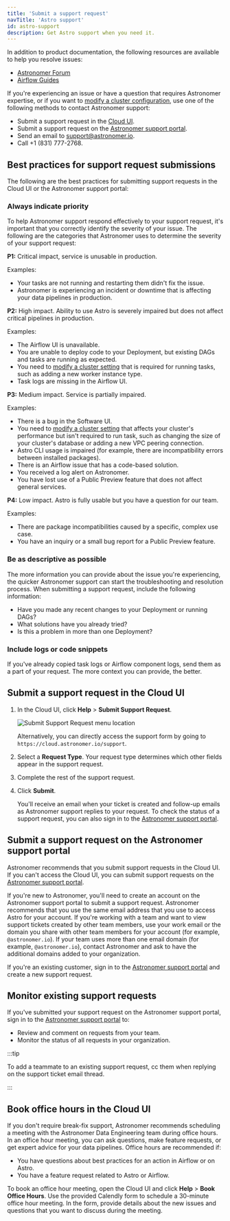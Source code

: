 ```yaml
---
title: 'Submit a support request'
navTitle: 'Astro support'
id: astro-support
description: Get Astro support when you need it.
---
```


In addition to product documentation, the following resources are available to help you resolve issues:

- [Astronomer Forum](https://forum.astronomer.io)
- [Airflow Guides](https://docs.astronomer.io/learn/)

If you're experiencing an issue or have a question that requires Astronomer expertise, or if you want to [modify a cluster configuration](modify-cluster.md), use one of the following methods to contact Astronomer support:

- Submit a support request in the [Cloud UI](https://cloud.astronomer.io/support).
- Submit a support request on the [Astronomer support portal](https://support.astronomer.io/hc/en-us).
- Send an email to [support@astronomer.io](mailto:support@astronomer.io).
- Call +1 (831) 777-2768.

## Best practices for support request submissions

The following are the best practices for submitting support requests in the Cloud UI or the Astronomer support portal:

### Always indicate priority

To help Astronomer support respond effectively to your support request, it's important that you correctly identify the severity of your issue. The following are the categories that Astronomer uses to determine the severity of your support request:

**P1:** Critical impact, service is unusable in production.

Examples:

- Your tasks are not running and restarting them didn't fix the issue.
- Astronomer is experiencing an incident or downtime that is affecting your data pipelines in production.

**P2:** High impact. Ability to use Astro is severely impaired but does not affect critical pipelines in production.

Examples:

- The Airflow UI is unavailable.
- You are unable to deploy code to your Deployment, but existing DAGs and tasks are running as expected.
- You need to [modify a cluster setting](modify-cluster.md) that is required for running tasks, such as adding a new worker instance type.
- Task logs are missing in the Airflow UI.

**P3:** Medium impact. Service is partially impaired.

Examples:

- There is a bug in the Software UI.
- You need to [modify a cluster setting](modify-cluster.md) that affects your cluster's performance but isn't required to run task, such as changing the size of your cluster's database or adding a new VPC peering connection.
- Astro CLI usage is impaired (for example, there are incompatibility errors between installed packages).
- There is an Airflow issue that has a code-based solution.
- You received a log alert on Astronomer.
- You have lost use of a Public Preview feature that does not affect general services. 

**P4:** Low impact. Astro is fully usable but you have a question for our team.

Examples:

- There are package incompatibilities caused by a specific, complex use case.
- You have an inquiry or a small bug report for a Public Preview feature.

### Be as descriptive as possible

The more information you can provide about the issue you're experiencing, the quicker Astronomer support can start the troubleshooting and resolution process. When submitting a support request, include the following information:

- Have you made any recent changes to your Deployment or running DAGs?
- What solutions have you already tried?
- Is this a problem in more than one Deployment?

### Include logs or code snippets

If you've already copied task logs or Airflow component logs, send them as a part of your request. The more context you can provide, the better.

## Submit a support request in the Cloud UI

1. In the Cloud UI, click **Help** > **Submit Support Request**.

    ![Submit Support Request menu location](/img/docs/support-request-location.png)

    Alternatively, you can directly access the support form by going to `https://cloud.astronomer.io/support`.

2. Select a **Request Type**. Your request type determines which other fields appear in the support request.
3. Complete the rest of the support request. 
4. Click **Submit**.

    You'll receive an email when your ticket is created and follow-up emails as Astronomer support replies to your request. To check the status of a support request, you can also sign in to the [Astronomer support portal](https://support.astronomer.io).

## Submit a support request on the Astronomer support portal

Astronomer recommends that you submit support requests in the Cloud UI. If you can't access the Cloud UI, you can submit support requests on the [Astronomer support portal](https://support.astronomer.io).

If you're new to Astronomer, you'll need to create an account on the Astronomer support portal to submit a support request. Astronomer recommends that you use the same email address that you use to access Astro for your account. If you're working with a team and want to view support tickets created by other team members, use your work email or the domain you share with other team members for your account (for example, `@astronomer.io`). If your team uses more than one email domain (for example, `@astronomer.io`), contact Astronomer and ask to have the additional domains added to your organization.

If you're an existing customer, sign in to the [Astronomer support portal](https://support.astronomer.io) and create a new support request.

## Monitor existing support requests

If you've submitted your support request on the Astronomer support portal, sign in to the [Astronomer support portal](https://support.astronomer.io) to:

- Review and comment on requests from your team.
- Monitor the status of all requests in your organization.

:::tip

To add a teammate to an existing support request, cc them when replying on the support ticket email thread.

:::

## Book office hours in the Cloud UI

If you don't require break-fix support, Astronomer recommends scheduling a meeting with the Astronomer Data Engineering team during office hours. In an office hour meeting, you can ask questions, make feature requests, or get expert advice for your data pipelines. Office hours are recommended if:

- You have questions about best practices for an action in Airflow or on Astro.
- You have a feature request related to Astro or Airflow.

To book an office hour meeting, open the Cloud UI and click **Help** > **Book Office Hours**. Use the provided Calendly form to schedule a 30-minute office hour meeting. In the form, provide details about the new issues and questions that you want to discuss during the meeting.
